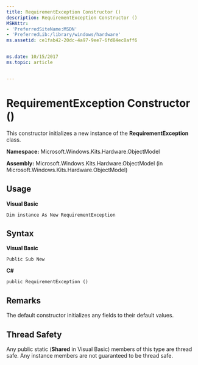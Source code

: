 ```yaml
---
title: RequirementException Constructor ()
description: RequirementException Constructor ()
MSHAttr:
- 'PreferredSiteName:MSDN'
- 'PreferredLib:/library/windows/hardware'
ms.assetid: ce1fab42-20dc-4a97-9ee7-6fd84ec8aff6


ms.date: 10/15/2017
ms.topic: article


---
```


# RequirementException Constructor ()


This constructor initializes a new instance of the **RequirementException** class.

**Namespace:** Microsoft.Windows.Kits.Hardware.ObjectModel

**Assembly:** Microsoft.Windows.Kits.Hardware.ObjectModel (in Microsoft.Windows.Kits.Hardware.ObjectModel)

## <span id="Usage"></span><span id="usage"></span><span id="USAGE"></span>Usage


**Visual Basic**

`Dim instance As New RequirementException`

## <span id="Syntax"></span><span id="syntax"></span><span id="SYNTAX"></span>Syntax


**Visual Basic**

`Public Sub New`

**C#**

`public RequirementException ()`

## <span id="Remarks"></span><span id="remarks"></span><span id="REMARKS"></span>Remarks


The default constructor initializes any fields to their default values.

## <span id="Thread_Safety"></span><span id="thread_safety"></span><span id="THREAD_SAFETY"></span>Thread Safety


Any public static (**Shared** in Visual Basic) members of this type are thread safe. Any instance members are not guaranteed to be thread safe.

 

 






